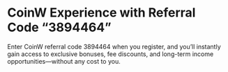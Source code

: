 # CoinW Experience with Referral Code “3894464”

Enter CoinW referral code 3894464 when you register, and you’ll instantly gain access to exclusive bonuses, fee discounts, and long-term income opportunities—without any cost to you.
